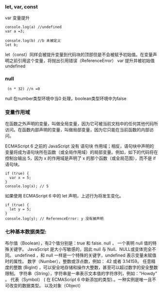 ### let, var, const
var 变量提升
```
console.log(a) //undefined
var a =3;

console.log(b) //b 未被定义
let b;
```

let（const）同样会被提升变量到代码块的顶部但是不会被赋予初始值。在变量声明之前引用这个变量，将抛出引用错误（ReferenceError）
var 提升并被初始值 undefined
### null 
```
 (n * 32) //n =0
```
null 在number类型环境中当0 处理，boolean类型环境中为false

### 变量作用域
在函数之外声明的变量，叫做全局变量，因为它可被当前文档中的任何其他代码所访问。在函数内部声明的变量，叫做局部变量，因为它只能在当前函数的内部访问。

ECMAScript 6 之前的 JavaScript 没有 语句块 作用域；相反，语句块中声明的变量将成为语句块所在函数（或全局作用域）的局部变量。例如，如下的代码将在控制台输出 5，因为 x 的作用域是声明了 x 的那个函数（或全局范围），而不是 if 语句块。
```
if (true) {
  var x = 5;
}
console.log(x); // 5
```
如果使用 ECMAScript 6 中的 let 声明，上述行为将发生变化。
```
if (true) {
  let y = 5;
}
console.log(y); // ReferenceError: y 没有被声明
```



### 七种基本数据类型:
布尔值（Boolean），有2个值分别是：true 和 false.
null ， 一个表明 null 值的特殊关键字。 JavaScript 是大小写敏感的，因此 null 与 Null、NULL或变体完全不同。
undefined ，和 null 一样是一个特殊的关键字，undefined 表示变量未赋值时的属性。
数字（Number），整数或浮点数，例如： 42 或者 3.14159。
任意精度的整数 (BigInt) ，可以安全地存储和操作大整数，甚至可以超过数字的安全整数限制。
字符串（String），字符串是一串表示文本值的字符序列，例如："Howdy" 。
代表（Symbol） ( 在 ECMAScript 6 中新添加的类型).。一种实例是唯一且不可改变的数据类型。
以及对象（Object）